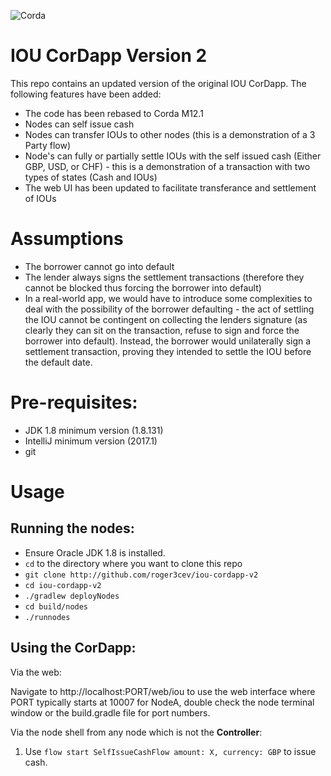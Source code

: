 ![Corda](https://www.corda.net/wp-content/uploads/2016/11/fg005_corda_b.png)

# IOU CorDapp Version 2

This repo contains an updated version of the original IOU CorDapp. The following features have been added:

* The code has been rebased to Corda M12.1
* Nodes can self issue cash
* Nodes can transfer IOUs to other nodes (this is a demonstration of a 3 Party flow)
* Node's can fully or partially settle IOUs with the self issued cash (Either GBP, USD, or CHF) - this is a demonstration of a transaction with two types of states (Cash and IOUs)
* The web UI has been updated to facilitate transferance and settlement of IOUs

# Assumptions

* The borrower cannot go into default
* The lender always signs the settlement transactions (therefore they cannot be blocked thus forcing the borrower into default)
* In a real-world app, we would have to introduce some complexities to deal with the possibility of the borrower defaulting - the act of settling the IOU cannot be contingent on collecting the lenders signature (as clearly they can sit on the transaction, refuse to sign and force the borrower into default). Instead, the borrower would unilaterally sign a settlement transaction, proving they intended to settle the IOU before the default date.

# Pre-requisites:
  
* JDK 1.8 minimum version (1.8.131)
* IntelliJ minimum version (2017.1) 
* git

# Usage

## Running the nodes:

* Ensure Oracle JDK 1.8 is installed.
* `cd` to the directory where you want to clone this repo
* `git clone http://github.com/roger3cev/iou-cordapp-v2`
* `cd iou-cordapp-v2`
* `./gradlew deployNodes`
* `cd build/nodes`
* `./runnodes`

## Using the CorDapp:

Via the web: 

Navigate to http://localhost:PORT/web/iou to use the web interface where PORT typically starts at 10007 for NodeA, double check the node terminal window or the build.gradle file for port numbers.

Via the node shell from any node which is not the **Controller**: 

1. Use `flow start SelfIssueCashFlow amount: X, currency: GBP` to issue cash.
